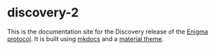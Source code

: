 # discovery-2

This is the documentation site for the Discovery release of the [Enigma protocol](http://enigma.co). It is built using [mkdocs](https://www.mkdocs.org/) and a [material theme](https://squidfunk.github.io/mkdocs-material/). 
